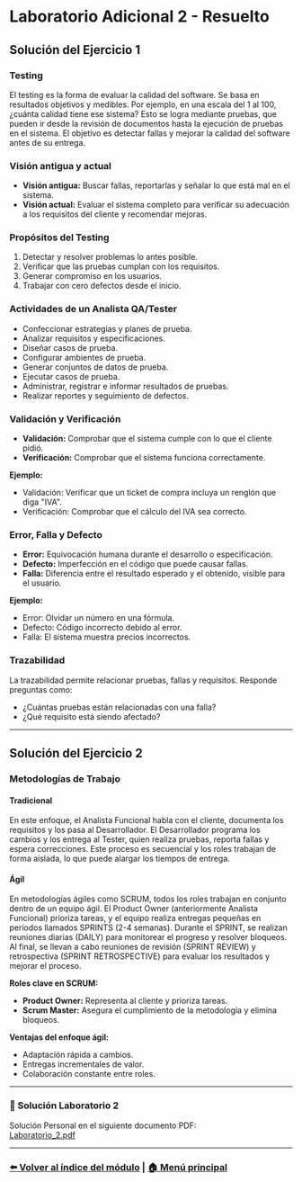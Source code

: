 # Laboratorio Adicional 2 - Resuelto

## Solución del Ejercicio 1

### Testing

El testing es la forma de evaluar la calidad del software. Se basa en resultados objetivos y medibles. Por ejemplo, en una escala del 1 al 100, ¿cuánta calidad tiene ese sistema? Esto se logra mediante pruebas, que pueden ir desde la revisión de documentos hasta la ejecución de pruebas en el sistema. El objetivo es detectar fallas y mejorar la calidad del software antes de su entrega.

### Visión antigua y actual

- **Visión antigua:** Buscar fallas, reportarlas y señalar lo que está mal en el sistema.
- **Visión actual:** Evaluar el sistema completo para verificar su adecuación a los requisitos del cliente y recomendar mejoras.

### Propósitos del Testing

1. Detectar y resolver problemas lo antes posible.
2. Verificar que las pruebas cumplan con los requisitos.
3. Generar compromiso en los usuarios.
4. Trabajar con cero defectos desde el inicio.

### Actividades de un Analista QA/Tester

- Confeccionar estrategias y planes de prueba.
- Analizar requisitos y especificaciones.
- Diseñar casos de prueba.
- Configurar ambientes de prueba.
- Generar conjuntos de datos de prueba.
- Ejecutar casos de prueba.
- Administrar, registrar e informar resultados de pruebas.
- Realizar reportes y seguimiento de defectos.

### Validación y Verificación

- **Validación:** Comprobar que el sistema cumple con lo que el cliente pidió.
- **Verificación:** Comprobar que el sistema funciona correctamente.

**Ejemplo:**

- Validación: Verificar que un ticket de compra incluya un renglón que diga "IVA".
- Verificación: Comprobar que el cálculo del IVA sea correcto.

### Error, Falla y Defecto

- **Error:** Equivocación humana durante el desarrollo o especificación.
- **Defecto:** Imperfección en el código que puede causar fallas.
- **Falla:** Diferencia entre el resultado esperado y el obtenido, visible para el usuario.

**Ejemplo:**

- Error: Olvidar un número en una fórmula.
- Defecto: Código incorrecto debido al error.
- Falla: El sistema muestra precios incorrectos.

### Trazabilidad

La trazabilidad permite relacionar pruebas, fallas y requisitos. Responde preguntas como:

- ¿Cuántas pruebas están relacionadas con una falla?
- ¿Qué requisito está siendo afectado?

---

## Solución del Ejercicio 2

### Metodologías de Trabajo

#### Tradicional

En este enfoque, el Analista Funcional habla con el cliente, documenta los requisitos y los pasa al Desarrollador. El Desarrollador programa los cambios y los entrega al Tester, quien realiza pruebas, reporta fallas y espera correcciones. Este proceso es secuencial y los roles trabajan de forma aislada, lo que puede alargar los tiempos de entrega.

#### Ágil

En metodologías ágiles como SCRUM, todos los roles trabajan en conjunto dentro de un equipo ágil. El Product Owner (anteriormente Analista Funcional) prioriza tareas, y el equipo realiza entregas pequeñas en períodos llamados SPRINTS (2-4 semanas). Durante el SPRINT, se realizan reuniones diarias (DAILY) para monitorear el progreso y resolver bloqueos. Al final, se llevan a cabo reuniones de revisión (SPRINT REVIEW) y retrospectiva (SPRINT RETROSPECTIVE) para evaluar los resultados y mejorar el proceso.

**Roles clave en SCRUM:**

- **Product Owner:** Representa al cliente y prioriza tareas.
- **Scrum Master:** Asegura el cumplimiento de la metodología y elimina bloqueos.

**Ventajas del enfoque ágil:**

- Adaptación rápida a cambios.
- Entregas incrementales de valor.
- Colaboración constante entre roles.

---

### 📄 Solución Laboratorio 2

Solución Personal en el siguiente documento PDF:  
[Laboratorio_2.pdf](./Laboratorio_2.pdf)

---

### [⬅️ Volver al índice del módulo](../modulo1_principios_fundamentos.md) | [🏠 Menú principal](../README.md)
